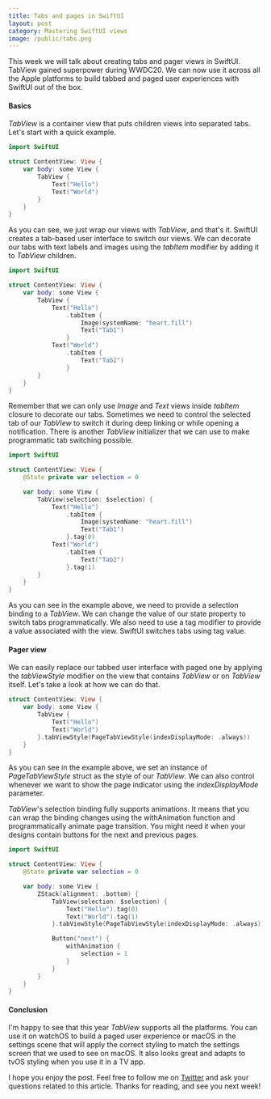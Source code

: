 ```yaml
---
title: Tabs and pages in SwiftUI
layout: post
category: Mastering SwiftUI views
image: /public/tabs.png
---
```


This week we will talk about creating tabs and pager views in SwiftUI. TabView gained superpower during WWDC20. We can now use it across all the Apple platforms to build tabbed and paged user experiences with SwiftUI out of the box.

#### Basics
*TabView* is a container view that puts children views into separated tabs. Let's start with a quick example.

```swift
import SwiftUI

struct ContentView: View {
    var body: some View {
        TabView {
            Text("Hello")
            Text("World")
        }
    }
}
```

As you can see, we just wrap our views with *TabView*, and that's it. SwiftUI creates a tab-based user interface to switch our views. We can decorate our tabs with text labels and images using the *tabItem* modifier by adding it to *TabView* children.

```swift
import SwiftUI

struct ContentView: View {
    var body: some View {
        TabView {
            Text("Hello")
                .tabItem {
                    Image(systemName: "heart.fill")
                    Text("Tab1")
                }
            Text("World")
                .tabItem {
                    Text("Tab2")
                }
        }
    }
}
```

Remember that we can only use *Image* and *Text* views inside *tabItem* closure to decorate our tabs. Sometimes we need to control the selected tab of our *TabView* to switch it during deep linking or while opening a notification. There is another *TabView* initializer that we can use to make programmatic tab switching possible.

```swift
import SwiftUI

struct ContentView: View {
    @State private var selection = 0

    var body: some View {
        TabView(selection: $selection) {
            Text("Hello")
                .tabItem {
                    Image(systemName: "heart.fill")
                    Text("Tab1")
                }.tag(0)
            Text("World")
                .tabItem {
                    Text("Tab2")
                }.tag(1)
        }
    }
}
```

As you can see in the example above, we need to provide a selection binding to a *TabView*. We can change the value of our state property to switch tabs programmatically. We also need to use a tag modifier to provide a value associated with the view. SwiftUI switches tabs using tag value.

#### Pager view
We can easily replace our tabbed user interface with paged one by applying the *tabViewStyle* modifier on the view that contains *TabView* or on *TabView* itself. Let's take a look at how we can do that.

```swift
struct ContentView: View {
    var body: some View {
        TabView {
            Text("Hello")
            Text("World")
        }.tabViewStyle(PageTabViewStyle(indexDisplayMode: .always))
    }
}
```

As you can see in the example above, we set an instance of *PageTabViewStyle* struct as the style of our *TabView*. We can also control whenever we want to show the page indicator using the *indexDisplayMode* parameter.

*TabView*'s selection binding fully supports animations. It means that you can wrap the binding changes using the withAnimation function and programmatically animate page transition. You might need it when your designs contain buttons for the next and previous pages.

```swift
import SwiftUI

struct ContentView: View {
    @State private var selection = 0

    var body: some View {
        ZStack(alignment: .bottom) {
            TabView(selection: $selection) {
                Text("Hello").tag(0)
                Text("World").tag(1)
            }.tabViewStyle(PageTabViewStyle(indexDisplayMode: .always))

            Button("next") {
                withAnimation {
                    selection = 1
                }
            }
        }
    }
}
```

#### Conclusion
I'm happy to see that this year *TabView* supports all the platforms. You can use it on watchOS to build a paged user experience or macOS in the settings scene that will apply the correct styling to match the settings screen that we used to see on macOS. It also looks great and adapts to tvOS styling when you use it in a TV app.

I hope you enjoy the post. Feel free to follow me on [Twitter](https://twitter.com/mecid) and ask your questions related to this article. Thanks for reading, and see you next week!